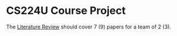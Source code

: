 
# CS224U Course Project

The [Literature Review](https://github.com/cgpotts/cs224u/blob/master/projects.md#literature-review) should cover 7 (9) papers for a team of 2 (3).